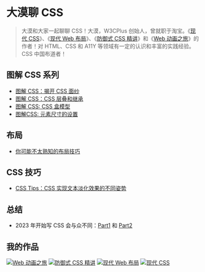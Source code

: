 # 大漠聊 CSS

> 大漠和大家一起聊聊 CSS！大漠，W3CPlus 创始人，曾就职于淘宝。《[现代 CSS](https://s.juejin.cn/ds/i8w19nNV/)》、《[现代 Web 布局](https://s.juejin.cn/ds/i8TEyuL9/)》、《[防御式 CSS 精讲](https://s.juejin.cn/ds/i8w1muWW/)》和《[Web 动画之旅](https://s.juejin.cn/ds/i8w1MbBE/)》的作者！对 HTML、CSS 和 A11Y 等领域有一定的认识和丰富的实践经验。CSS 中国布道者！

## 图解 CSS 系列

- [图解 CSS：揭开 CSS 面纱](https://github.com/airen/Talk-About-CSS/issues/1)
- [图解 CSS：CSS 层叠和继承](https://github.com/airen/Talk-About-CSS/issues/5)
- [图解 CSS: CSS 盒模型](https://github.com/airen/Talk-About-CSS/issues/6)
- [图解CSS: 元素尺寸的设置](https://github.com/airen/Talk-About-CSS/issues/8)

## 布局

- [你可能不太熟知的布局技巧](https://github.com/airen/Talk-About-CSS/issues/9)

## CSS 技巧

- [CSS Tips：CSS 实现文本淡化效果的不同姿势](https://github.com/airen/Talk-About-CSS/issues/10)

## 总结

- 2023 年开始写 CSS 会与众不同：[Part1](https://github.com/airen/Talk-About-CSS/issues/2) 和 [Part2](https://github.com/airen/Talk-About-CSS/issues/3)

## 我的作品

[![Web 动画之旅](https://p3-juejin.byteimg.com/tos-cn-i-k3u1fbpfcp/bfc725e33a98438ab1710a3d0542541c~tplv-k3u1fbpfcp-jj:300:420:0:0:q95.avis#?w=650&h=910&s=297876&e=png&b=ff6a06)](https://s.juejin.cn/ds/i8w1MbBE)
[![防御式 CSS 精讲](https://p1-juejin.byteimg.com/tos-cn-i-k3u1fbpfcp/ad2ad54c9ae440d9885f1dff4b4a9aea~tplv-k3u1fbpfcp-jj:300:420:0:0:q95.avis)](https://s.juejin.cn/ds/i8w1muWW)
[![现代 Web 布局](https://p6-juejin.byteimg.com/tos-cn-i-k3u1fbpfcp/29d4c1babec542ae8b14b4711946b5ac~tplv-k3u1fbpfcp-jj:300:420:0:0:q95.avis)](https://s.juejin.cn/ds/i8TEyuL9)
[![现代 CSS](https://p9-juejin.byteimg.com/tos-cn-i-k3u1fbpfcp/65497d55a61c436cb9074e83e4bb72d9~tplv-k3u1fbpfcp-jj:300:420:0:0:q95.avis)](https://s.juejin.cn/ds/i8w19nNV)
